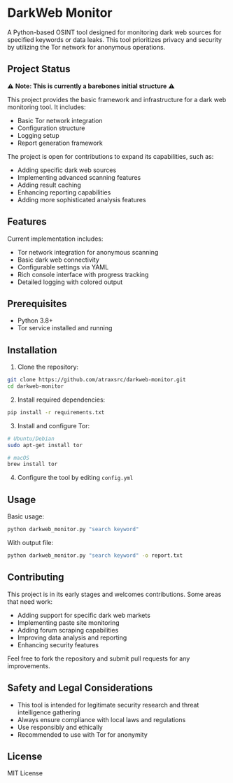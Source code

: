 # DarkWeb Monitor

A Python-based OSINT tool designed for monitoring dark web sources for specified keywords or data leaks. This tool prioritizes privacy and security by utilizing the Tor network for anonymous operations.

## Project Status

⚠️ **Note: This is currently a barebones initial structure** ⚠️

This project provides the basic framework and infrastructure for a dark web monitoring tool. It includes:
- Basic Tor network integration
- Configuration structure
- Logging setup
- Report generation framework

The project is open for contributions to expand its capabilities, such as:
- Adding specific dark web sources
- Implementing advanced scanning features
- Adding result caching
- Enhancing reporting capabilities
- Adding more sophisticated analysis features

## Features

Current implementation includes:
- Tor network integration for anonymous scanning
- Basic dark web connectivity
- Configurable settings via YAML
- Rich console interface with progress tracking
- Detailed logging with colored output

## Prerequisites

- Python 3.8+
- Tor service installed and running

## Installation

1. Clone the repository:
```bash
git clone https://github.com/atraxsrc/darkweb-monitor.git
cd darkweb-monitor
```

2. Install required dependencies:
```bash
pip install -r requirements.txt
```

3. Install and configure Tor:
```bash
# Ubuntu/Debian
sudo apt-get install tor

# macOS
brew install tor
```

4. Configure the tool by editing `config.yml`

## Usage

Basic usage:
```bash
python darkweb_monitor.py "search keyword"
```

With output file:
```bash
python darkweb_monitor.py "search keyword" -o report.txt
```

## Contributing

This project is in its early stages and welcomes contributions. Some areas that need work:
- Adding support for specific dark web markets
- Implementing paste site monitoring
- Adding forum scraping capabilities
- Improving data analysis and reporting
- Enhancing security features

Feel free to fork the repository and submit pull requests for any improvements.

## Safety and Legal Considerations

- This tool is intended for legitimate security research and threat intelligence gathering
- Always ensure compliance with local laws and regulations
- Use responsibly and ethically
- Recommended to use with Tor for anonymity

## License

MIT License
